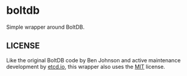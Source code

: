 # boltdb

Simple wrapper around BoltDB.

## LICENSE

Like the original BoltDB code by Ben Johnson and active maintenance development by [etcd.io](https://etcd.io/),
this wrapper also uses the [MIT](/LICENSE) license.
